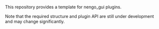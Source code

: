This repository provides a template for nengo_gui plugins.

Note that the required structure and plugin API are still under development
and may change significantly.

